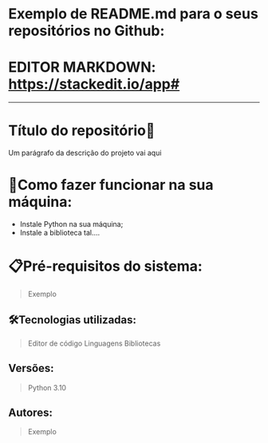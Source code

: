 # Exemplo de README.md para o seus repositórios no Github:

# EDITOR MARKDOWN:   https://stackedit.io/app#

_________________________________________________________________________________________________

# Título do repositório🚀

Um parágrafo da descrição do projeto vai aqui

# 🔌Como fazer funcionar na sua máquina:

- Instale Python na sua máquina;
- Instale a biblioteca tal….

# 📋Pré-requisitos do sistema:

> Exemplo
> 

## 🛠️Tecnologias utilizadas:

> Editor de código
Linguagens
Bibliotecas
> 

## Versões:

> Python 3.10
> 

## Autores:

> Exemplo
>
